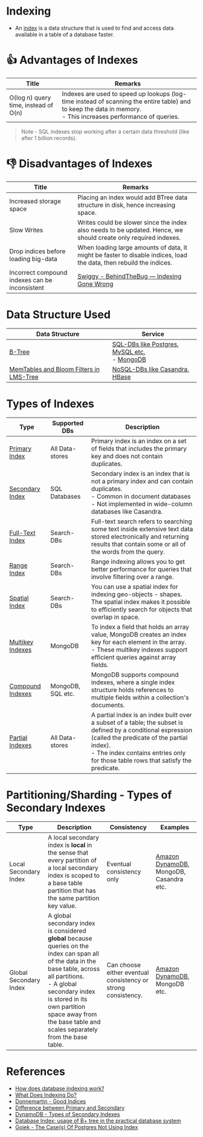 # Indexing
- An [index](https://www.geeksforgeeks.org/indexing-in-databases-set-1/) is a data structure that is used to find and access data available in a table of a database faster.

# :+1: Advantages of Indexes

| Title                                | Remarks                                                                                                                                                                            |
|--------------------------------------|------------------------------------------------------------------------------------------------------------------------------------------------------------------------------------|
| O(log n) query time, instead of O(n) | Indexes are used to speed up lookups (log-time instead of scanning the entire table) and to keep the data in memory. <br/>- This increases performance of queries.                 |

> Note - SQL indexes stop working after a certain data threshold (like after 1 billion records).

# :-1: Disadvantages of Indexes

| Title                                          | Remarks                                                                                                               |
|------------------------------------------------|-----------------------------------------------------------------------------------------------------------------------|
| Increased storage space                        | Placing an index would add BTree data structure in disk, hence increasing space.                                      |
| Slow Writes                                    | Writes could be slower since the index also needs to be updated. Hence, we should create only required indexes.       |
| Drop indices before loading big-data           | When loading large amounts of data, it might be faster to disable indices, load the data, then rebuild the indices.   |
| Incorrect compound indexes can be inconsistent | [Swiggy - BehindTheBug — Indexing Gone Wrong](https://bytes.swiggy.com/behindthebug-indexing-gone-wrong-6b4d682fd805) |

# Data Structure Used

| Data Structure                                        | Service                                                                                                                |
|-------------------------------------------------------|------------------------------------------------------------------------------------------------------------------------|
| [B-Tree](BTree.md)                                    | [SQL-DBs like Postgres, MySQL etc.](../7_SQL-Databases/Readme.md)<br/>- [MongoDB](../10_Document-Databases/MongoDB.md) |
| [MemTables and Bloom Filters in LMS-Tree](LSMTree.md) | [NoSQL-DBs like Casandra, HBase](../11_WideColumn-Databases)                                                           |

# Types of Indexes

| Type                                                                                                          | Supported DBs     | Description                                                                                                                                                                                                                                        |
|---------------------------------------------------------------------------------------------------------------|-------------------|----------------------------------------------------------------------------------------------------------------------------------------------------------------------------------------------------------------------------------------------------|
| [Primary Index](https://pediaa.com/what-is-the-difference-between-primary-and-secondary-index/)               | All Data-stores   | Primary index is an index on a set of fields that includes the primary key and does not contain duplicates.                                                                                                                                        |
| [Secondary Index](https://pediaa.com/what-is-the-difference-between-primary-and-secondary-index/)             | SQL Databases     | Secondary index is an index that is not a primary index and can contain duplicates.<br/>- Common in document databases<br/>- Not implemented in wide-column databases like Casandra.                                                               |
| [Full-Text Index](https://www.mongodb.com/basics/full-text-search)                                            | Search-DBs        | Full-text search refers to searching some text inside extensive text data stored electronically and returning results that contain some or all of the words from the query.                                                                        |
| [Range Index](https://docs.pinot.apache.org/basics/indexing/range-index)                                      | Search-DBs        | Range indexing allows you to get better performance for queries that involve filtering over a range.                                                                                                                                               |
| [Spatial Index](https://stackoverflow.com/questions/2256364/what-is-a-spatial-index-and-when-should-i-use-it) | Search-DBs        | You can use a spatial index for indexing geo-objects - shapes. The spatial index makes it possible to efficiently search for objects that overlap in space.                                                                                        |
| [Multikey Indexes](https://www.mongodb.com/docs/manual/core/index-multikey/)                                  | MongoDB           | To index a field that holds an array value, MongoDB creates an index key for each element in the array. <br/>- These multikey indexes support efficient queries against array fields.                                                              |
| [Compound Indexes](https://www.mongodb.com/docs/manual/core/index-compound/)                                  | MongoDB, SQL etc. | MongoDB supports compound indexes, where a single index structure holds references to multiple fields within a collection's documents.                                                                                                             |
| [Partial Indexes](https://www.postgresql.org/docs/current/indexes-partial.html)                               | All Data-stores   | A partial index is an index built over a subset of a table; the subset is defined by a conditional expression (called the predicate of the partial index). <br/>- The index contains entries only for those table rows that satisfy the predicate. |

# Partitioning/Sharding - Types of Secondary Indexes

| Type                   | Description                                                                                                                                                                                                                                                                               | Consistency                                                   | Examples                                                                                                   |
|------------------------|-------------------------------------------------------------------------------------------------------------------------------------------------------------------------------------------------------------------------------------------------------------------------------------------|---------------------------------------------------------------|------------------------------------------------------------------------------------------------------------|
| Local Secondary Index  | A local secondary index is **local** in the sense that every partition of a local secondary index is scoped to a base table partition that has the same partition key value.                                                                                                              | Eventual consistency only                                     | [Amazon DynamoDB](../../2_AWSServices/6_DatabaseServices/AmazonDynamoDB/Readme.md), MongoDB, Casandra etc. |
| Global Secondary Index | A global secondary index is considered **global** because queries on the index can span all of the data in the base table, across all partitions.<br/>- A global secondary index is stored in its own partition space away from the base table and scales separately from the base table. | Can choose either eventual consistency or strong consistency. | [Amazon DynamoDB](../../2_AWSServices/6_DatabaseServices/AmazonDynamoDB/Readme.md), MongoDB etc.           |

# References
- [How does database indexing work?](https://stackoverflow.com/questions/1108/how-does-database-indexing-work)
- [What Does Indexing Do?](https://chartio.com/learn/databases/how-does-indexing-work/)
- [Donnemartin - Good Indices](https://github.com/donnemartin/system-design-primer#use-good-indices)
- [Difference between Primary and Secondary](https://pediaa.com/what-is-the-difference-between-primary-and-secondary-index/)
- [DynamoDB - Types of Secondary Indexes](https://docs.aws.amazon.com/amazondynamodb/latest/developerguide/SecondaryIndexes.html)
- [Database Index: usage of B+ tree in the practical database system](https://www.callibrity.com/blog/database-index-usage-of-b-tree-in-the-practical-database-system)
- [Gojek - The Case(s) Of Postgres Not Using Index](https://www.gojek.io/blog/the-case-s-of-postgres-not-using-index)